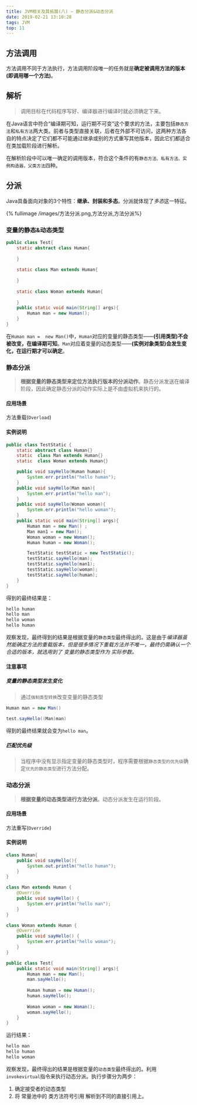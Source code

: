 ```yaml
---
title: JVM相关及其拓展(八) — 静态分派&动态分派
date: 2019-02-21 13:10:28
tags: JVM
top: 11
---
```




## 方法调用

方法调用不同于方法执行，方法调用阶段唯一的任务就是**确定被调用方法的版本(即调用哪一个方法)**。

## 解析

> 调用目标在代码程序写好、编译器进行编译时就必须确定下来。

在Java语言中符合“编译期可知，运行期不可变”这个要求的方法，主要包括`静态方法`和`私有方法`两大类。前者与类型直接关联，后者在外部不可访问，这两种方法各自的特点决定了它们都不可能通过继承或别的方式重写其他版本，因此它们都适合在类加载阶段进行解析。

在解析阶段中可以唯一确定的调用版本，符合这个条件的有`静态方法、私有方法、实例构造器，父类方法`四种。


## 分派
Java具备面向对象的3个特性：**继承、封装和多态**。分派就体现了*多态*这一特征。

{% fullimage /images/方法分派.png,方法分派,方法分派%}

### 变量的静态&动态类型

```java
public class Test{
    static abstract class Human{
        
    }
    
    static class Man extends Human{
        
    }
    
    static class Woman extends Human{
        
    }
    public static void main(String[] args){
        Human man = new Human();
    }
}
```

在`Human man =  new Man()`中，`Human`对应的变量的静态类型——**(引用类型)不会被改变，在编译期可知**。`Man`对应着变量的动态类型——**(实例对象类型)会发生变化，在运行期才可以确定**。

### 静态分派

> **根据变量的静态类型来定位方法执行版本的分派动作**。静态分派发送在编译阶段，因此确定静态分派的动作实际上是不由虚拟机来执行的。

#### 应用场景

方法重载(`Overload`)

#### 实例说明

```java
public class TestStatic {
    static abstract class Human{}
    static  class Man extends Human{}
    static  class Woman extends Human{}

    public void sayHello(Human human){
        System.err.println("hello human");
    }
    public void sayHello(Man man){
        System.err.println("hello man");
    }
    public void sayHello(Woman woman){
        System.err.println("hello woman");
    }
    public static void main(String[] args){
        Human man = new Man() ;
        Man man1 = new Man();
        Woman woman = new Woman();
        Human human = new Woman();

        TestStatic testStatic = new TestStatic();
        testStatic.sayHello(man);
        testStatic.sayHello(man1);
        testStatic.sayHello(woman);
        testStatic.sayHello(human);
    }
}
```

得到的最终结果是：

```java
hello human
hello man
hello woman
hello human
```

观察发现，最终得到的结果是根据变量的`静态类型`最终得出的。这是由于*编译器虽然能确定方法的重载版本，但是很多情况下重载方法并不唯一，最终仍需确认一个合适的版本，就选用到了 变量的静态类型作为 实际参数。*

#### 注意事项

##### 变量的静态类型发生变化

> 通过`强制类型转换`改变变量的静态类型

```Java
Human man = new Man()
   
test.sayHello((Man)man)
```

得到的最终结果就会变为`hello man`。

##### 匹配优先级

> 当程序中没有显示指定变量的静态类型时，程序需要根据`静态类型的优先级`确定`优先的静态类型`进行方法分配。

### 动态分派

> **根据变量的动态类型进行方法分派**。动态分派发生在运行阶段。

#### 应用场景

方法重写(`Override`)

#### 实例说明

```java
class Human{
    public void sayHello(){
        System.out.println("hello human");
    }
}

class Man extends Human {
    @Override
    public void sayHello() {
        System.err.println("hello man");
    }
}

class Woman extends Human {
    @Override
    public void sayHello() {
        System.err.println("hello woman");
    }
}

public class Test{
    public static void main(String[] args){
        Human man = new Man();
        man.sayHello();
        
        Human human = new Human();
        human.sayHello();
        
        Woman woman = new Woman();
        woman.sayHello();
    }
}
```

运行结果：

```java
hello man
hello human
hello woman
```

观察发现，最终得出的结果是根据变量的`动态类型`最终得出的。利用`invokevirtual`指令来执行动态分派。执行步骤分为两步：

1. 确定接受者的动态类型
2. 将 常量池中的 类方法符号引用 解析到不同的直接引用上。

